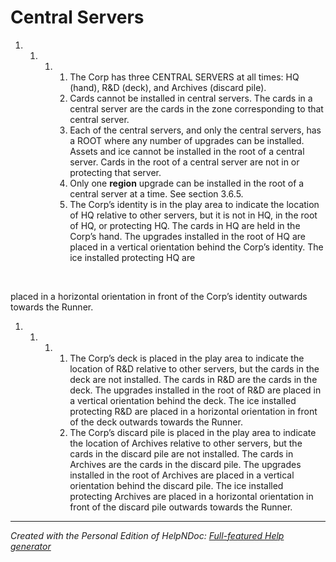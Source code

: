# Central Servers

1. &nbsp;
   1. &nbsp;
      1. &nbsp;
         1. The Corp has three CENTRAL SERVERS at all times: HQ (hand), R\&D (deck), and Archives (discard pile).
         1. Cards cannot be installed in central servers. The cards in a central server are the cards in the zone corresponding to that central server.
         1. Each of the central servers, and only the central servers, has a ROOT where any number of upgrades can be installed. Assets and ice cannot be installed in the root of a central server. Cards in the root of a central server are not in or protecting that server.
         1. Only one **region** upgrade can be installed in the root of a central server at a time. See section 3.6.5.
         1. The Corp’s identity is in the play area to indicate the location of HQ relative to other servers, but it is not in HQ, in the root of HQ, or protecting HQ. The cards in HQ are held in the Corp’s hand. The upgrades installed in the root of HQ are placed in a vertical orientation behind the Corp’s identity. The ice installed protecting HQ are

&nbsp;

placed in a horizontal orientation in front of the Corp’s identity outwards towards the Runner.

1. &nbsp;
   1. &nbsp;
      1. &nbsp;
         1. The Corp’s deck is placed in the play area to indicate the location of R\&D relative to other servers, but the cards in the deck are not installed. The cards in R\&D are the cards in the deck. The upgrades installed in the root of R\&D are placed in a vertical orientation behind the deck. The ice installed protecting R\&D are placed in a horizontal orientation in front of the deck outwards towards the Runner.
         1. The Corp’s discard pile is placed in the play area to indicate the location of Archives relative to other servers, but the cards in the discard pile are not installed. The cards in Archives are the cards in the discard pile. The upgrades installed in the root of Archives are placed in a vertical orientation behind the discard pile. The ice installed protecting Archives are placed in a horizontal orientation in front of the discard pile outwards towards the Runner.

***
_Created with the Personal Edition of HelpNDoc: [Full-featured Help generator](<https://www.helpndoc.com/feature-tour>)_
